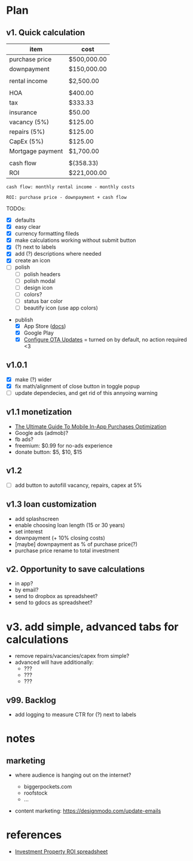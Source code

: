 # Plan

## v1. Quick calculation

| item | cost |
|------------|--------------|
| purchase price | $500,000.00 |
| downpayment | $150,000.00 |
| | |	
| rental income | $2,500.00 |
| | |
| HOA	             | $400.00 |
| tax	             | $333.33 |
| insurance	         | $50.00 |
| vacancy (5%)	     | $125.00 |
| repairs (5%)	     | $125.00 |
| CapEx (5%)	     | $125.00 |
| Mortgage payment	 | $1,700.00 |
| | |
| cash flow	 | $(358.33) |
| ROI	 | $221,000.00 |

`cash flow: monthly rental income - monthly costs`

`ROI: purchase price - downpayment + cash flow`

TODOs:
* [x] defaults
* [x] easy clear
* [x] currency formatting fileds
* [x] make calculations working without submit button
* [x] (?) next to labels
* [x] add (?) descriptions where needed
* [x] create an icon
* [ ] polish
    * [ ] polish headers
    * [ ] polish modal
    * [ ] design icon
    * [ ] colors?
    * [ ] status bar color
    * [ ] beautify icon (use app colors)
* publish
    * [x] App Store ([docs](https://docs.expo.io/distribution/building-standalone-apps/))
    * [x] Google Play
    * [x] [Configure OTA Updates](https://docs.expo.io/guides/configuring-ota-updates/) = turned on by default, no action required <3
 
## v1.0.1

* [x] make (?) wider
* [x] fix math/alignment of close button in toggle popup
* [ ] update dependecies, and get rid of this annyoing warning

## v1.1 monetization

* [The Ultimate Guide To Mobile In-App Purchases Optimization](https://instabug.com/blog/mobile-in-app-purchases/)
* Google ads (admob)?
* fb ads?
* freemium: $0.99 for no-ads experience
* donate button: $5, $10, $15

## v1.2

* [ ] add button to autofill vacancy, repairs, capex at 5%

## v1.3 loan customization

- add splashscreen
- enable choosing loan length (15 or 30 years)
- set interest
- downpayment (+ 10% closing costs)
- [maybe] downpayment as % of purchase price(?)
- purchase price rename to total investment

## v2. Opportunity to save calculations

- in app?
- by email?    
- send to dropbox as spreadsheet?
- send to gdocs as spreadsheet?

# v3. add simple, advanced tabs for calculations

- remove repairs/vacancies/capex from simple?
- advanced will have additionally:
    * ???
    * ???
    * ???

## v99. Backlog

- add logging to measure CTR for (?) next to labels

# notes

## marketing

* where audience is hanging out on the internet?
    + biggerpockets.com
    + roofstock
    + ...

* content marketing: https://designmodo.com/update-emails 

# references

* [Investment Property ROI spreadsheet](https://docs.google.com/spreadsheets/d/1s7BwjC9fE213bOYVq2m0GkjBO1o4IVzl9MDPqR6a9vo/edit#gid=1795265665)